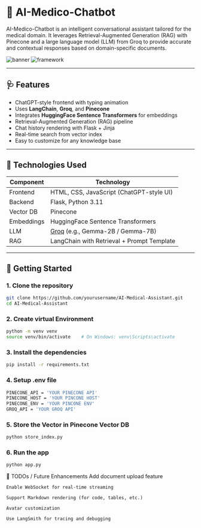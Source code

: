 # 🧠 AI-Medico-Chatbot

AI-Medico-Chatbot is an intelligent conversational assistant tailored for the medical domain. It leverages Retrieval-Augmented Generation (RAG) with Pinecone and a large language model (LLM) from Groq to provide accurate and contextual responses based on domain-specific documents.

![banner](https://img.shields.io/badge/Python-3.13-blue?style=flat-square)
![framework](https://img.shields.io/badge/Flask-Web%20App-ff69b4)

---

## 🩺 Features

- ChatGPT-style frontend with typing animation
- Uses **LangChain**, **Groq**, and **Pinecone**
- Integrates **HuggingFace Sentence Transformers** for embeddings
- Retrieval-Augmented Generation (RAG) pipeline
- Chat history rendering with Flask + Jinja
- Real-time search from vector index
- Easy to customize for any knowledge base

---

## 🔧 Technologies Used

| Component | Technology |
|----------|------------|
| Frontend | HTML, CSS, JavaScript (ChatGPT-style UI) |
| Backend | Flask, Python 3.11 |
| Vector DB | Pinecone |
| Embeddings | HuggingFace Sentence Transformers |
| LLM | [Groq](https://groq.com/) (e.g., Gemma-2B / Gemma-7B) |
| RAG | LangChain with Retrieval + Prompt Template |

---

## 🚀 Getting Started

### 1. Clone the repository
```bash
git clone https://github.com/yourusername/AI-Medical-Assistant.git
cd AI-Medical-Assistant
```
### 2. Create virtual Environment
```bash
python -m venv venv
source venv/bin/activate    # On Windows: venv\Scripts\activate
```
### 3. Install the dependencies
```bash
pip install -r requirements.txt
```

### 4. Setup .env file
```bash
PINECONE_API = 'YOUR PINECONE API'
PINECONE_HOST = 'YOUR PINCONE HOST'
PINECONE_ENV = 'YOUR PINCONE ENV'
GROQ_API = 'YOUR GROQ API'
```

### 5. Store the Vector in Pinecone Vector DB
```bash
python store_index.py
```

### 6. Run the app
``` bash
python app.py
```

📌 TODOs / Future Enhancements
    Add document upload feature

    Enable WebSocket for real-time streaming

    Support Markdown rendering (for code, tables, etc.)

    Avatar customization

    Use LangSmith for tracing and debugging
